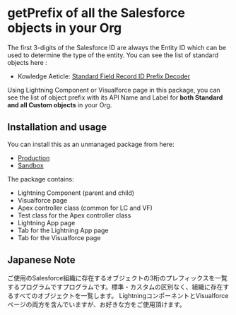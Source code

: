 # getPrefix of all the Salesforce objects in your Org

The first 3-digits of the Salesforce ID are always the Entity ID which can be used to determine the type of the entity.  You can see the list of standard objects here :
* Kowledge Aeticle: [Standard Field Record ID Prefix Decoder](https://help.salesforce.com/articleView?id=Standard-Field-Record-ID-Prefix-Decoder)

Using Lightning Component or Visualforce page in this package, you can see the list of object prefix with its API Name and Label for **both Standard and all Custom objects** in your Org.

## Installation and usage
You can install this as an unmanaged package from here:
* [Production](https://login.salesforce.com/packaging/installPackage.apexp?p0=04t28000000qnlX)
* [Sandbox](https://test.salesforce.com/packaging/installPackage.apexp?p0=04t28000000qnlX)

The package contains:
* Lightning Component (parent and child)
* Visualforce page
* Apex controller class (common for LC and VF)
* Test class for the Apex controller class
* Lightning App page
* Tab for the Lightning App page
* Tab for the Visualforce page


## Japanese Note
ご使用のSalesforce組織に存在するオブジェクトの3桁のプレフィックスを一覧するプログラムですプログラムです。標準・カスタムの区別なく、組織に存在するすべてのオブジェクトを一覧します。
LightningコンポーネントとVisualforceページの両方を含んでいますが、お好きな方をご使用頂けます。